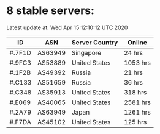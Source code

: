 # 8 stable servers:

Latest update at: Wed Apr 15 12:10:12 UTC 2020

| ID | ASN | Server Country | Online |
| -- | --- | -------------- | ------ |
| #.7F1D | AS63949 | Singapore | 24 hrs |
| #.9FC3 | AS53889 | United States | 1053 hrs |
| #.1F2B | AS49392 | Russia | 21 hrs |
| #.C133 | AS51659 | Russia | 36 hrs |
| #.C348 | AS35913 | United States | 318 hrs |
| #.E069 | AS40065 | United States | 2581 hrs |
| #.2A79 | AS63949 | Japan | 1261 hrs |
| #.F7DA | AS45102 | United States | 125 hrs |

